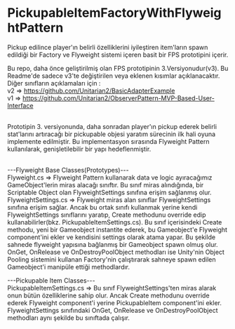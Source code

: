 # PickupableItemFactoryWithFlyweightPattern
Pickup edilince player'ın belirli özelliklerini iyileştiren item'ların spawn edildiği bir Factory ve Flyweight sistemi içeren basit bir FPS prototipini içerir.<br>

Bu repo, daha önce geliştirilmiş olan FPS prototipinin 3.Versiyonudur(v3). Bu Readme'de sadece v3'te değiştirilen veya eklenen kısımlar açıklanacaktır.<br> Diğer sınıfların açıklamaları için : <br> v2 => https://github.com/Unitarian2/BasicAdapterExample <br> v1 => https://github.com/Unitarian2/ObserverPattern-MVP-Based-User-Interface <br><br>

Prototipin 3. versiyonunda, daha sonradan player'ın pickup ederek belirli stat'larını artıracağı bir pickupable objesi yaratım sürecinin ilk hali oyuna implemente edilmiştir. Bu implementasyon sırasında Flyweight Pattern kullanılarak, genişletilebilir bir yapı hedeflenmiştir.<br><br>

---Flyweight Base Classes(Prototypes)---<br>
Flyweight.cs => Flyweight Pattern kullanarak data ve logic ayıracağımız GameObject'lerin miras alacağı sınıftır. Bu sınıf miras alındığında, bir Scriptable Object olan FlyweightSettings sınıfına erişim sağlanmış olur.
FlyweightSettings.cs => Flyweight miras alan sınıflar FlyweightSettings sınıfına erişim sağlar. Ancak bu ortak sınıfı kullanmak yerine kendi FlyweightSettings sınıflarını yaratıp, Create methodunu override edip kullanabilirler(bkz. PickupableItemSettings.cs). Bu sınıf içerisindeki Create methodu, yeni bir Gameobject instantite ederek, bu Gameobject'e Flyweight component'ini ekler ve kendisini settings olarak atama yapar. Bu şekilde sahnede flyweight yapısına bağlanmış bir Gameobject spawn olmuş olur. OnGet, OnRelease ve OnDestroyPoolObject methodları ise Unity'nin Object Pooling sistemini kullanan Factory'nin çalıştırarak sahneye spawn edilen Gameobject'i manipüle ettiği methodlardır.

---Pickupable Item Classes---<br>
PickupableItemSettings.cs => Bu sınıf FlyweightSettings'ten miras alarak onun bütün özelliklerine sahip olur. Ancak Create methodunu override ederek Flyweight component'i yerine PickupableItem component'ini ekler. FlyweightSettings sınıfındaki OnGet, OnRelease ve OnDestroyPoolObject methodları aynı şekilde bu sınıftada çalışır. 
